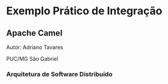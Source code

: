 <h1>Exemplo Prático de Integração</h1>
<h2>Apache Camel</h2>
<p>Autor: Adriano Tavares</p>
<p>PUC/MG São Gabriel</p>
<h3>Arquitetura de Software Distribuído</h3>
